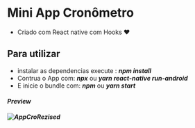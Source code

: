 # Mini App Cronômetro
- Criado com React native com Hooks :heart:

## Para utilizar
- instalar as dependencias execute : <b><i>npm install</i></b>
- Contrua o App com: <b><i>npx</i></b> ou <b><i>yarn react-native run-android</i></b>
- E inicie o bundle com: <b><i>npm</i></b> ou <b><i>yarn start<b><i>
  
 #### Preview
 
![AppCroRezised](https://user-images.githubusercontent.com/31348487/64018698-85b3bc00-cb03-11e9-9c35-306b2a66787c.png)
